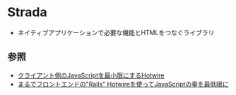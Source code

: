 # Strada
- ネイティブアプリケーションで必要な機能とHTMLをつなぐライブラリ

## 参照
- [クライアント側のJavaScriptを最小限にするHotwire](https://logmi.jp/tech/articles/324219)
- [まるでフロントエンドの"Rails" Hotwireを使ってJavaScriptの量を最低限に](https://logmi.jp/tech/articles/324253)
